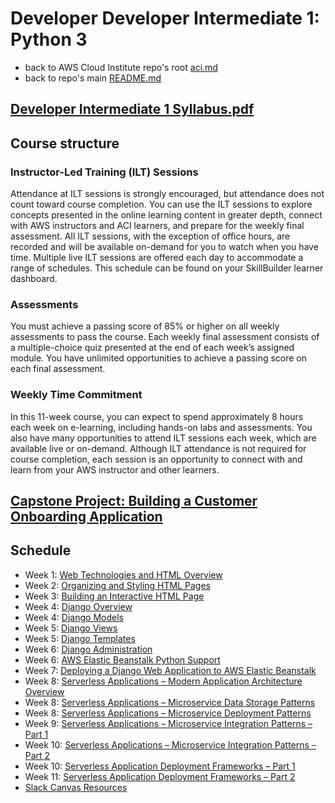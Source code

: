 # Developer Developer Intermediate 1: Python 3

* back to AWS Cloud Institute repo's root [aci.md](../aci.md)
* back to repo's main [README.md](../../../README.md)

## [Developer Intermediate 1 Syllabus.pdf](./files/DeveloperIntermediate1Syllabus.pdf)

## Course structure

### Instructor-Led Training (ILT) Sessions

Attendance at ILT sessions is strongly encouraged, but attendance does not count toward course completion. You can use the ILT sessions to explore concepts presented in the online learning content in greater depth, connect with AWS instructors and ACI learners, and prepare for the weekly final assessment. All ILT sessions, with the exception of office hours, are recorded and will be available on-demand for you to watch when you have time. Multiple live ILT sessions are offered each day to accommodate a range of schedules. This schedule can be found on your SkillBuilder learner dashboard.

### Assessments

You must achieve a passing score of 85% or higher on all weekly assessments to pass the course. Each weekly final assessment consists of a multiple-choice quiz presented at the end of each week’s assigned module. You have unlimited opportunities to achieve a passing score on each final assessment.

### Weekly Time Commitment

In this 11-week course, you can expect to spend approximately 8 hours each week on e-learning, including hands-on labs and assessments. You also have many opportunities to attend ILT sessions each week, which are available live or on-demand. Although ILT attendance is not required for course completion, each session is an opportunity to connect with and learn from your AWS instructor and other learners.

## [Capstone Project: Building a Customer Onboarding Application](./W000CapstoneCustomerOnboardingApplication.md)

## Schedule

* Week 1: [Web Technologies and HTML Overview](./W010WebTechnologiesAndHTMLOverview.md)
* Week 2: [Organizing and Styling HTML Pages](./W020OrganizingAndStylingHTMLPages.md)
* Week 3: [Building an Interactive HTML Page](./W030BuildingAnInteractiveHTMLPage.md)
* Week 4: [Django Overview](./W040DjangoOverview.md)
* Week 4: [Django Models](./W042DjamgoModels.md)
* Week 5: [Django Views](./W050DjamgoViews.md)
* Week 5: [Django Templates](./W052DjangoTemplates.md)
* Week 6: [Django Administration](./W060DjangoAdministration.md)
* Week 6: [AWS Elastic Beanstalk Python Support](./W062AWSElasticBeanstalkPythonSupport.md)
* Week 7: [Deploying a Django Web Application to AWS Elastic Beanstalk](./W070DeployingDjangoWebAppToAWSBeanstalk.md)
* Week 8: [Serverless Applications – Modern Application Architecture Overview](./W080ServerlessModernApplicationArchitecture.md)
* Week 8: [Serverless Applications – Microservice Data Storage Patterns](./W082ServerlessMicroserviceDataStoragePatterns.md)
* Week 8: [Serverless Applications – Microservice Deployment Patterns](./W084ServerlessMicroserviceDeploymentPatterns.md)
* Week 9: [Serverless Applications – Microservice Integration Patterns – Part 1](./W090ServerlessMicroserviceIntegrationPatterns1.md)
* Week 10: [Serverless Applications – Microservice Integration Patterns – Part 2](./W100ServerlessMicroserviceIntegrationPatterns2.md)
* Week 10: [Serverless Application Deployment Frameworks – Part 1](./W102ServerlessApplicationDeploymentFrameworks1.md)
* Week 11: [Serverless Application Deployment Frameworks – Part 2](./W110ServerlessApplicationDeploymentFrameworks2.md)
* [Slack Canvas Resources](./canvas.md)
